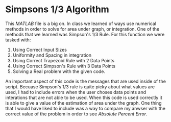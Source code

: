 # Simpsons 1/3 Algorithm

This *MATLAB* file is a big on. In class we learned of ways use numerical methods in order to solve for area under graph, or integration. One of the methods that we learned was Simpson's 1/3 Rule. For this function we were tasked with:

1. Using Correct Input Sizes 
2. Uniformity and Spacing in integration 
3. Using Correct Trapezoid Rule with 2 Data Points 
4. Using Correct Simpson's Rule with 3 Data Points 
5. Solving a Real problem with the given code. 

An important aspect of this code is the messages that are used inside of the script. Becuase Simpson's 1/3 rule is quite picky about what values are used, I had to include errors when the user choses data points and interations that are not able to be used. When this code is used correctly it is able to give a value of the estimation of area under the graph. One thing that I would have liked to include was a way to compare my anwser with the correct value of the problem in order to see *Absolute Percent Error*.
